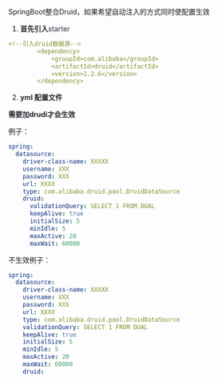 SpringBoot整合Druid，如果希望自动注入的方式同时使配置生效

1. **<font style="color:rgb(36, 41, 46);">首先引入</font>**<font style="color:rgb(56, 58, 66);background-color:rgb(246, 248, 250);">starter</font>

```yaml
<!--引入druid数据源-->
        <dependency>
            <groupId>com.alibaba</groupId>
            <artifactId>druid</artifactId>
            <version>1.2.6</version>
        </dependency>
```

2. **<font style="color:rgb(36, 41, 46);">yml 配置文件</font>**

**<font style="color:rgb(36, 41, 46);">需要加drudi才会生效</font>**

例子：

```yaml
spring:
  datasource:
    driver-class-name: XXXXX
    username: XXX
    password: XXX
    url: XXXX
    type: com.alibaba.druid.pool.DruidDataSource
    druid:
      validationQuery: SELECT 1 FROM DUAL
      keepAlive: true
      initialSize: 5
      minIdle: 5
      maxActive: 20
      maxWait: 60000
```

不生效例子：

```yaml
spring:
  datasource:
    driver-class-name: XXXXX
    username: XXX
    password: XXX
    url: XXXX
    type: com.alibaba.druid.pool.DruidDataSource
    validationQuery: SELECT 1 FROM DUAL
    keepAlive: true
    initialSize: 5
    minIdle: 5
    maxActive: 20
    maxWait: 60000
    druid:
```